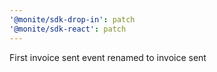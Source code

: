 ```yaml
---
'@monite/sdk-drop-in': patch
'@monite/sdk-react': patch
---
```


First invoice sent event renamed to invoice sent
